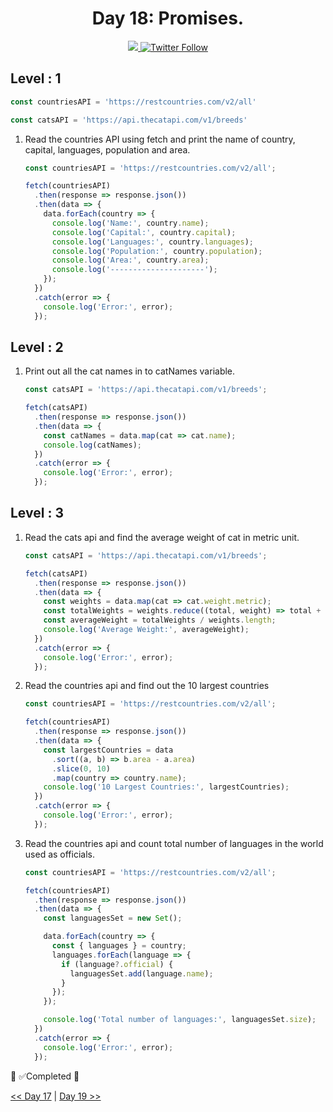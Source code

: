 <div align="center">
  <h1> Day 18: Promises.</h1>
  <a class="header-badge" target="_blank" href="https://www.linkedin.com/in/manthan-ankolekar-597b07a8/">
  <img src="https://img.shields.io/badge/style--5eba00.svg?label=LinkedIn&logo=linkedin&style=social">
  </a>
  <a class="header-badge" target="_blank" href="https://twitter.com/manthan_ank">
  <img alt="Twitter Follow" src="https://img.shields.io/twitter/follow/manthan_ank?style=social">
  </a>
</div>

## Level : 1

```jsx
const countriesAPI = 'https://restcountries.com/v2/all'

const catsAPI = 'https://api.thecatapi.com/v1/breeds'
```

1. Read the countries API using fetch and print the name of country, capital, languages, population and area.

    ```jsx
    const countriesAPI = 'https://restcountries.com/v2/all';

    fetch(countriesAPI)
      .then(response => response.json())
      .then(data => {
        data.forEach(country => {
          console.log('Name:', country.name);
          console.log('Capital:', country.capital);
          console.log('Languages:', country.languages);
          console.log('Population:', country.population);
          console.log('Area:', country.area);
          console.log('---------------------');
        });
      })
      .catch(error => {
        console.log('Error:', error);
      });
    ```

## Level : 2

1. Print out all the cat names in to catNames variable.

    ```jsx
    const catsAPI = 'https://api.thecatapi.com/v1/breeds';

    fetch(catsAPI)
      .then(response => response.json())
      .then(data => {
        const catNames = data.map(cat => cat.name);
        console.log(catNames);
      })
      .catch(error => {
        console.log('Error:', error);
      });
    ```

## Level : 3

1. Read the cats api and find the average weight of cat in metric unit.

    ```jsx
    const catsAPI = 'https://api.thecatapi.com/v1/breeds';

    fetch(catsAPI)
      .then(response => response.json())
      .then(data => {
        const weights = data.map(cat => cat.weight.metric);
        const totalWeights = weights.reduce((total, weight) => total + parseFloat(weight), 0);
        const averageWeight = totalWeights / weights.length;
        console.log('Average Weight:', averageWeight);
      })
      .catch(error => {
        console.log('Error:', error);
      });
    ```

2. Read the countries api and find out the 10 largest countries

    ```jsx
    const countriesAPI = 'https://restcountries.com/v2/all';

    fetch(countriesAPI)
      .then(response => response.json())
      .then(data => {
        const largestCountries = data
          .sort((a, b) => b.area - a.area)
          .slice(0, 10)
          .map(country => country.name);
        console.log('10 Largest Countries:', largestCountries);
      })
      .catch(error => {
        console.log('Error:', error);
      });
    ```

3. Read the countries api and count total number of languages in the world used as officials.

    ```jsx
    const countriesAPI = 'https://restcountries.com/v2/all';

    fetch(countriesAPI)
      .then(response => response.json())
      .then(data => {
        const languagesSet = new Set();

        data.forEach(country => {
          const { languages } = country;
          languages.forEach(language => {
            if (language?.official) {
              languagesSet.add(language.name);
            }
          });
        });

        console.log('Total number of languages:', languagesSet.size);
      })
      .catch(error => {
        console.log('Error:', error);
      });
    ```

🎉 ✅Completed 🎉

[<< Day 17](/Day17/index.md) | [Day 19 >>](/Day19/index.md)
